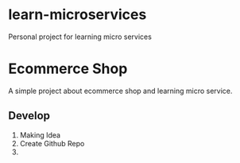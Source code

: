 # learn-microservices

Personal project for learning micro services

# Ecommerce Shop

A simple project about ecommerce shop and learning micro service.

## Develop

1. Making Idea
2. Create Github Repo
3.
